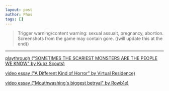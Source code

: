 ```yaml
---
layout: post
author: Phos
tags: []
---
```



> Trigger warning/content warning: sexual assualt, pregnancy, abortion. Screenshots from the game may contain gore. ((will update this at the end))

--- 

[playthrough ("SOMETIMES THE SCARIEST MONSTERS ARE THE PEOPLE WE KNOW" by Kubz Scouts)](https://youtu.be/5KhAayuk5Fc)

[video essay ("A Different Kind of Horror" by Virtual Residence)](https://youtu.be/H9F1ghBdRag) 

[video essay ("Mouthwashing's biggest betryal" by Rowb1e)](https://youtu.be/I8zVN7OhX-E) 



